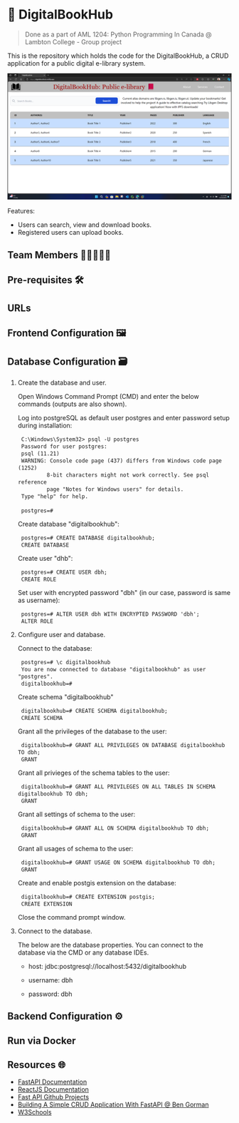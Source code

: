 # 📕 DigitalBookHub 

> Done as a part of AML 1204: Python Programming In Canada @ Lambton College -  Group project

This is the repository which holds the code for the DigitalBookHub, a CRUD application for a public digital e-library system.

![Web application user interface](/assets/UI.png)


Features:

- Users can search, view and download books.
- Registered users can upload books.

## Team Members 🧑🏻‍🤝‍🧑🏼

## Pre-requisites 🛠

## URLs

## Frontend Configuration 🖼

## Database Configuration 🗃

1) Create the database and user.

    Open Windows Command Prompt (CMD) and enter the below commands (outputs are also shown).

    Log into postgreSQL as default user postgres and enter password setup during installation:

        C:\Windows\System32> psql -U postgres
        Password for user postgres:
        psql (11.21)
        WARNING: Console code page (437) differs from Windows code page (1252)
                8-bit characters might not work correctly. See psql reference
                page "Notes for Windows users" for details.
        Type "help" for help.

        postgres=#


    Create database "digitalbookhub":
        
        postgres=# CREATE DATABASE digitalbookhub;
        CREATE DATABASE
    
    Create user "dhb":

        postgres=# CREATE USER dbh;
        CREATE ROLE

    Set user with encrypted password "dbh" (in our case, password is same as username):
    
        postgres=# ALTER USER dbh WITH ENCRYPTED PASSWORD 'dbh';
        ALTER ROLE

2) Configure user and database.

    Connect to the database:

        postgres=# \c digitalbookhub
        You are now connected to database "digitalbookhub" as user "postgres".
        digitalbookhub=# 

    Create schema "digitalbookhub"

        digitalbookhub=# CREATE SCHEMA digitalbookhub;
        CREATE SCHEMA

    Grant all the privileges of the database to the user:

        digitalbookhub=# GRANT ALL PRIVILEGES ON DATABASE digitalbookhub TO dbh;
        GRANT

    Grant all privieges of the schema tables to the user:

        digitalbookhub=# GRANT ALL PRIVILEGES ON ALL TABLES IN SCHEMA digitalbookhub TO dbh;
        GRANT

    Grant all settings of schema to the user:

        digitalbookhub=# GRANT ALL ON SCHEMA digitalbookhub TO dbh;
        GRANT

    Grant all usages of schema to the user:

        digitalbookhub=# GRANT USAGE ON SCHEMA digitalbookhub TO dbh;
        GRANT

    Create and enable postgis extension on the database:

        digitalbookhub=# CREATE EXTENSION postgis;
        CREATE EXTENSION

    Close the command prompt window.
    
3) Connect to the database.

    The below are the database properties. You can connect to the database via the CMD or any database IDEs.

    - host: jdbc:postgresql://localhost:5432/digitalbookhub
    
    - username: dbh

    - password: dbh

## Backend Configuration ⚙

## Run via Docker

## Resources 🌐
- [FastAPI Documentation](https://fastapi.tiangolo.com/learn/)
- [ReactJS Documentation](https://react.dev/blog/2023/03/16/introducing-react-dev)
- [Fast API Github Projects](https://github.com/topics/fastapi-crud-app)
- [Building A Simple CRUD Application With FastAPI @ Ben Gorman](https://www.gormanalysis.com/blog/building-a-simple-crud-application-with-fastapi/)
- [W3Schools](https://www.w3schools.com/)